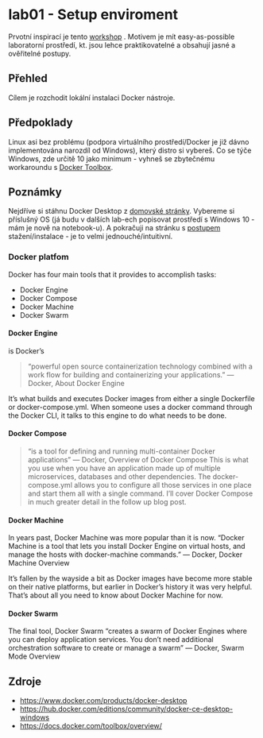 # lab01 - Setup enviroment
Prvotní inspirací je tento [workshop]( https://github.com/danielguerra69/alpine-vnc/blob/master/Dockerfile "In this lab, you will install docker. We will be using docker throughout the rest of the labs.")
. Motivem je mít easy-as-possible laboratorní prostředí, kt. jsou lehce praktikovatelné a obsahují jasné a ověřitelné postupy.

## Přehled
Cílem je rozchodit lokální instalaci Docker nástroje. 

## Předpoklady
Linux asi bez problému (podpora virtuálního prostředí/Docker je již dávno implementována narozdíl od Windows), který distro si vybereš. Co se týče Windows, zde určitě 10 jako minimum - vyhneš se zbytečnému workaroundu s [Docker Toolbox](https://docs.docker.com/toolbox/overview/).

## Poznámky
Nejdříve si stáhnu Docker Desktop z [domovské stránky](https://www.docker.com/products/docker-desktop). Vybereme si příslušný OS (já budu v dalších lab-ech popisovat prostředí s Windows 10 - mám je nově na notebook-u). A pokračuji na stránku s [postupem](https://hub.docker.com/editions/community/docker-ce-desktop-windows) stažení/instalace - je to velmi jednouché/intuitivní.

### Docker platfom

Docker has four main tools that it provides to accomplish tasks:

* Docker Engine
* Docker Compose
* Docker Machine
* Docker Swarm

#### Docker Engine 
is Docker’s
>“powerful open source containerization technology combined with a work flow for building and containerizing your applications.” — Docker, About Docker Engine

It’s what builds and executes Docker images from either a single Dockerfile or docker-compose.yml. When someone uses a docker command through the Docker CLI, it talks to this engine to do what needs to be done.

#### Docker Compose
> “is a tool for defining and running multi-container Docker applications” — Docker, Overview of Docker Compose
This is what you use when you have an application made up of multiple microservices, databases and other dependencies. The docker-compose.yml allows you to configure all those services in one place and start them all with a single command. I’ll cover Docker Compose in much greater detail in the follow up blog post.

#### Docker Machine
In years past, Docker Machine was more popular than it is now.
“Docker Machine is a tool that lets you install Docker Engine on virtual hosts, and manage the hosts with docker-machine commands.” — Docker, Docker Machine Overview

It’s fallen by the wayside a bit as Docker images have become more stable on their native platforms, but earlier in Docker’s history it was very helpful. That’s about all you need to know about Docker Machine for now.

#### Docker Swarm
The final tool, Docker Swarm
“creates a swarm of Docker Engines where you can deploy application services. You don’t need additional orchestration software to create or manage a swarm” — Docker, Swarm Mode Overview

## Zdroje
* https://www.docker.com/products/docker-desktop
* https://hub.docker.com/editions/community/docker-ce-desktop-windows
* https://docs.docker.com/toolbox/overview/
